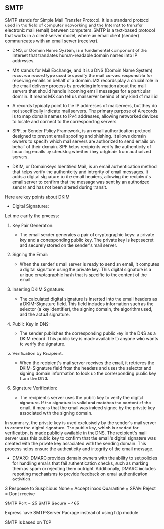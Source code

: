 ## SMTP
SMTP stands for Simple Mail Transfer Protocol. It is a standard protocol used in the field of computer networking and the Internet to transfer electronic mail (email) between computers. SMTP is a text-based protocol that works in a client-server model, where an email client (sender) communicates with an email server (receiver).

- DNS, or Domain Name System, is a fundamental component of the Internet that translates human-readable domain names into IP addresses. 

- MX stands for Mail Exchange, and it is a DNS (Domain Name System) resource record type used to specify the mail servers responsible for receiving emails on behalf of a domain. MX records play a crucial role in the email delivery process by providing information about the mail servers that should handle incoming email messages for a particular domain. It means MX can tell us mailserver behind of any kind of mail id

- A records typically point to the IP addresses of mailservers, but they do not specifically indicate mail servers. The primary purpose of A records is to map domain names to IPv4 addresses, allowing networked devices to locate and connect to the corresponding servers.

- SPF, or Sender Policy Framework, is an email authentication protocol designed to prevent email spoofing and phishing. It allows domain owners to specify which mail servers are authorized to send emails on behalf of their domain. SPF helps recipients verify the authenticity of incoming emails by checking whether they originate from authorized servers.

- DKIM, or DomainKeys Identified Mail, is an email authentication method that helps verify the authenticity and integrity of email messages. It adds a digital signature to the email headers, allowing the recipient's email server to confirm that the message was sent by an authorized sender and has not been altered during transit.


Here are key points about DKIM:

- Digital Signatures:

Let me clarify the process:

1. Key Pair Generation:
   - The email sender generates a pair of cryptographic keys: a private key and a corresponding public key. The private key is kept secret and securely stored on the sender's mail server.

2. Signing the Email:
   - When the sender's mail server is ready to send an email, it computes a digital signature using the private key. This digital signature is a unique cryptographic hash that is specific to the content of the email.

3. Inserting DKIM Signature:
   - The calculated digital signature is inserted into the email headers as a DKIM-Signature field. This field includes information such as the selector (a key identifier), the signing domain, the algorithm used, and the actual signature.

4. Public Key in DNS:
   - The sender publishes the corresponding public key in the DNS as a DKIM record. This public key is made available to anyone who wants to verify the signature.

5. Verification by Recipient:
   - When the recipient's mail server receives the email, it retrieves the DKIM-Signature field from the headers and uses the selector and signing domain information to look up the corresponding public key from the DNS.

6. Signature Verification:
   - The recipient's server uses the public key to verify the digital signature. If the signature is valid and matches the content of the email, it means that the email was indeed signed by the private key associated with the signing domain.

In summary, the private key is used exclusively by the sender's mail server to create the digital signature. The public key, which is needed for verification, is made publicly available in the DNS. The recipient's mail server uses this public key to confirm that the email's digital signature was created with the private key associated with the sending domain. This process helps ensure the authenticity and integrity of the email message.

- DMARC:
DMARC provides domain owners with the ability to set policies for handling emails that fail authentication checks, such as marking them as spam or rejecting them outright. Additionally, DMARC includes reporting mechanisms to provide feedback on email authentication activities.

3 Response to Suspicious 
None = Accept inbox
Quarantine = SPAM
Reject = Dont receive

SMTP Port = 25
SMTP Secure = 465

Express have SMTP-Server Package instead of using http module

SMTP is based on TCP
